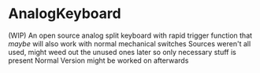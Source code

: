 # AnalogKeyboard
(WIP) An open source analog split keyboard with rapid trigger function that *maybe* will also work with normal mechanical switches
Sources weren't all used, might weed out the unused ones later so only necessary stuff is present
Normal Version might be worked on afterwards
